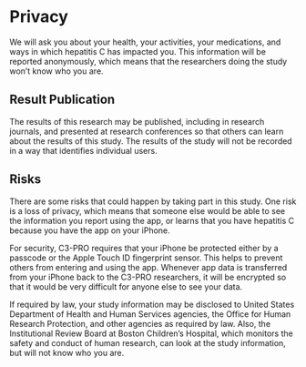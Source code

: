 Privacy
=======

We will ask you about your health, your activities, your medications, and ways in which hepatitis&nbsp;C has impacted you.
This information will be reported anonymously, which means that the researchers doing the study won’t know who you are.


Result Publication
------------------

The results of this research may be published, including in research journals, and presented at research conferences so that others can learn about the results of this study.
The results of the study will not be recorded in a way that identifies individual users.


Risks
-----

There are some risks that could happen by taking part in this study.
One risk is a loss of privacy, which means that someone else would be able to see the information you report using the app, or learns that you have hepatitis&nbsp;C because you have the app on your iPhone.

For security, C3-PRO requires that your iPhone be protected either by a passcode or the Apple Touch ID fingerprint sensor.
This helps to prevent others from entering and using the app.
Whenever app data is transferred from your iPhone back to the C3-PRO researchers, it will be encrypted so that it would be very difficult for anyone else to see your data.

If required by law, your study information may be disclosed to United States Department of Health and Human Services agencies, the Office for Human Research Protection, and other agencies as required by law.
Also, the Institutional Review Board at Boston Children’s Hospital, which monitors the safety and conduct of human research, can look at the study information, but will not know who you are.
